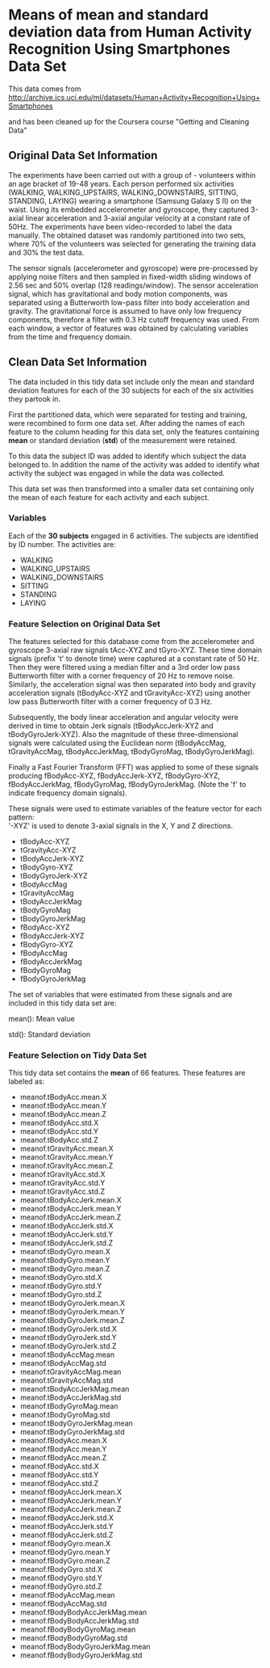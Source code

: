 Means of mean and standard deviation data from Human Activity Recognition Using Smartphones Data Set
========================================================

This data comes from http://archive.ics.uci.edu/ml/datasets/Human+Activity+Recognition+Using+Smartphones

and has been cleaned up for the Coursera course "Getting and Cleaning Data"

## Original Data Set Information

The experiments have been carried out with a group of - volunteers within an age bracket of 19-48 years. Each person performed six activities (WALKING, WALKING_UPSTAIRS, WALKING_DOWNSTAIRS, SITTING, STANDING, LAYING) wearing a smartphone (Samsung Galaxy S II) on the waist. Using its embedded accelerometer and gyroscope, they captured 3-axial linear acceleration and 3-axial angular velocity at a constant rate of 50Hz. The experiments have been video-recorded to label the data manually. The obtained dataset was randomly partitioned into two sets, where 70% of the volunteers was selected for generating the training data and 30% the test data. 

The sensor signals (accelerometer and gyroscope) were pre-processed by applying noise filters and then sampled in fixed-width sliding windows of 2.56 sec and 50% overlap (128 readings/window). The sensor acceleration signal, which has gravitational and body motion components, was separated using a Butterworth low-pass filter into body acceleration and gravity. The gravitational force is assumed to have only low frequency components, therefore a filter with 0.3 Hz cutoff frequency was used. From each window, a vector of features was obtained by calculating variables from the time and frequency domain. 

## Clean Data Set Information

The data included in this tidy data set include only the mean and standard deviation features for each of the 30 subjects for each of the six activities they partook in.

First the partitioned data, which were separated for testing and training, were recombined to form one data set. After adding the names of each feature to the column heading for this data set, only the features containing **mean** or standard deviation (**std**) of the measurement were retained. 

To this data the subject ID was added to identify which subject the data belonged to. In addition the name of the activity was added to identify what activity the subject was engaged in while the data was collected.

This data set was then transformed into a smaller data set containing only the mean of each feature for each activity and each subject.


### Variables

Each of the **30 subjects** engaged in 6 activities. The subjects are identified by ID number. The activities are:

- WALKING
- WALKING_UPSTAIRS
- WALKING_DOWNSTAIRS
- SITTING
- STANDING
- LAYING

### Feature Selection on Original Data Set

The features selected for this database come from the accelerometer and gyroscope 3-axial raw signals tAcc-XYZ and tGyro-XYZ. These time domain signals (prefix 't' to denote time) were captured at a constant rate of 50 Hz. Then they were filtered using a median filter and a 3rd order low pass Butterworth filter with a corner frequency of 20 Hz to remove noise. Similarly, the acceleration signal was then separated into body and gravity acceleration signals (tBodyAcc-XYZ and tGravityAcc-XYZ) using another low pass Butterworth filter with a corner frequency of 0.3 Hz. 

Subsequently, the body linear acceleration and angular velocity were derived in time to obtain Jerk signals (tBodyAccJerk-XYZ and tBodyGyroJerk-XYZ). Also the magnitude of these three-dimensional signals were calculated using the Euclidean norm (tBodyAccMag, tGravityAccMag, tBodyAccJerkMag, tBodyGyroMag, tBodyGyroJerkMag). 

Finally a Fast Fourier Transform (FFT) was applied to some of these signals producing fBodyAcc-XYZ, fBodyAccJerk-XYZ, fBodyGyro-XYZ, fBodyAccJerkMag, fBodyGyroMag, fBodyGyroJerkMag. (Note the 'f' to indicate frequency domain signals). 

These signals were used to estimate variables of the feature vector for each pattern:  
'-XYZ' is used to denote 3-axial signals in the X, Y and Z directions.

- tBodyAcc-XYZ
- tGravityAcc-XYZ
- tBodyAccJerk-XYZ
- tBodyGyro-XYZ
- tBodyGyroJerk-XYZ
- tBodyAccMag
- tGravityAccMag
- tBodyAccJerkMag
- tBodyGyroMag
- tBodyGyroJerkMag
- fBodyAcc-XYZ
- fBodyAccJerk-XYZ
- fBodyGyro-XYZ
- fBodyAccMag
- fBodyAccJerkMag
- fBodyGyroMag
- fBodyGyroJerkMag

The set of variables that were estimated from these signals and are included in this tidy data set are: 

mean(): Mean value

std(): Standard deviation


### Feature Selection on Tidy Data Set
This tidy data set contains the **mean** of 66 features. These features are labeled as:

- meanof.tBodyAcc.mean.X
- meanof.tBodyAcc.mean.Y
-	meanof.tBodyAcc.mean.Z
-	meanof.tBodyAcc.std.X
-	meanof.tBodyAcc.std.Y
-	meanof.tBodyAcc.std.Z
-	meanof.tGravityAcc.mean.X
-	meanof.tGravityAcc.mean.Y
- meanof.tGravityAcc.mean.Z
- meanof.tGravityAcc.std.X
- meanof.tGravityAcc.std.Y
- meanof.tGravityAcc.std.Z
-	meanof.tBodyAccJerk.mean.X
-	meanof.tBodyAccJerk.mean.Y
-	meanof.tBodyAccJerk.mean.Z
-	meanof.tBodyAccJerk.std.X
-	meanof.tBodyAccJerk.std.Y
-	meanof.tBodyAccJerk.std.Z
-	meanof.tBodyGyro.mean.X
-	meanof.tBodyGyro.mean.Y
-	meanof.tBodyGyro.mean.Z
-	meanof.tBodyGyro.std.X
-	meanof.tBodyGyro.std.Y
-	meanof.tBodyGyro.std.Z
-	meanof.tBodyGyroJerk.mean.X
-	meanof.tBodyGyroJerk.mean.Y
-	meanof.tBodyGyroJerk.mean.Z
-	meanof.tBodyGyroJerk.std.X
-	meanof.tBodyGyroJerk.std.Y
-	meanof.tBodyGyroJerk.std.Z
-	meanof.tBodyAccMag.mean
-	meanof.tBodyAccMag.std
-	meanof.tGravityAccMag.mean
-	meanof.tGravityAccMag.std
-	meanof.tBodyAccJerkMag.mean
-	meanof.tBodyAccJerkMag.std
-	meanof.tBodyGyroMag.mean
-	meanof.tBodyGyroMag.std
-	meanof.tBodyGyroJerkMag.mean
-	meanof.tBodyGyroJerkMag.std
-	meanof.fBodyAcc.mean.X
-	meanof.fBodyAcc.mean.Y
-	meanof.fBodyAcc.mean.Z
-	meanof.fBodyAcc.std.X
-	meanof.fBodyAcc.std.Y
-	meanof.fBodyAcc.std.Z
-	meanof.fBodyAccJerk.mean.X
-	meanof.fBodyAccJerk.mean.Y
-	meanof.fBodyAccJerk.mean.Z
-	meanof.fBodyAccJerk.std.X
-	meanof.fBodyAccJerk.std.Y
-	meanof.fBodyAccJerk.std.Z
-	meanof.fBodyGyro.mean.X
-	meanof.fBodyGyro.mean.Y
-	meanof.fBodyGyro.mean.Z
-	meanof.fBodyGyro.std.X
-	meanof.fBodyGyro.std.Y
-	meanof.fBodyGyro.std.Z
-	meanof.fBodyAccMag.mean
-	meanof.fBodyAccMag.std
-	meanof.fBodyBodyAccJerkMag.mean
-	meanof.fBodyBodyAccJerkMag.std
-	meanof.fBodyBodyGyroMag.mean
-	meanof.fBodyBodyGyroMag.std
-	meanof.fBodyBodyGyroJerkMag.mean
-	meanof.fBodyBodyGyroJerkMag.std
